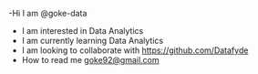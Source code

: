 -Hi I am @goke-data
- I am interested in Data Analytics
- I am currently learning Data Analytics
- I am looking to collaborate with https://github.com/Datafyde
- How to read me goke92@gmail.com
